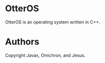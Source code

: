 # OtterOS
OtterOS is an operating system written in C++.

# Authors
Copyright Javax, Omichron, and Jesus.

